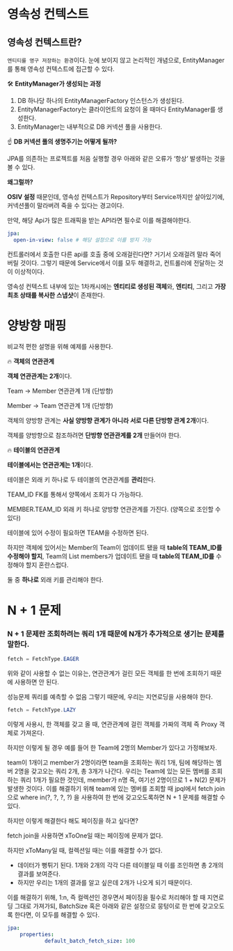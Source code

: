 # 영속성 컨텍스트

## 영속성 컨텍스트란?

`엔티티를 영구 저장하는 환경`이다. 눈에 보이지 않고 논리적인 개념으로, EntityManager를 통해 영속성 컨텍스트에 접근할 수 있다.

🛠 **EntityManager가 생성되는 과정**
1. DB 하나당 하나의 EntityManagerFactory 인스턴스가 생성된다.
2. EntityManagerFactory는 클라이언트의 요청이 올 때마다 EntityManager를 생성한다.
3. EntityManager는 내부적으로 DB 커넥션 풀을 사용한다.

☝ **DB 커넥션 풀의 생명주기는 어떻게 될까?**

JPA를 의존하는 프로젝트를 처음 실행할 경우 아래와 같은 오류가 ‘항상’ 발생하는 것을 볼 수 있다.

**왜그럴까?**

**OSIV 설정** 때문인데, 영속성 컨텍스트가 Repository부터 Service까지만 살아있기에, 커넥션풀이 말라버려 죽을 수 있다는 경고이다.

만약, 해당 Api가 많은 트래픽을 받는 API라면 필수로 이를 해결해야한다.

```yaml
jpa:
  open-in-view: false # 해당 설정으로 이를 방지 가능
  ```

컨트롤러에서 호출한 다른 api를 호출 중에 오래걸린다면? 거기서 오래걸려 말라 죽어버릴 것이다. 그렇기 때문에 Service에서 이를 모두 해결하고, 컨트롤러에 전달하는 것이 이상적이다.

영속성 컨텍스트 내부에 있는 1차캐시에는 **엔티티로 생성된 객체**와, **엔티티**, 그리고 **가장 최초 상태를 복사한 스냅샷**이 존재한다.

# 양방향 매핑

비교적 편한 설명을 위해 예제를 사용한다.

🔥 **객체의 연관관계**

**객체 연관관계는 2개**이다.

Team -> Member 연관관계 1개 (단방향)

Member -> Team 연관관계 1개 (단방향)

객체의 양방향 관계는 **사실 양방향 관계가 아니라 서로 다른 단방향 관계 2개**이다.

객체를 양방향으로 참조하려면 **단방향 연관관계를 2개** 만들어야 한다.

🔥 **테이블의 연관관계**

**테이블에서는 연관관계는 1개**이다.

테이블은 외래 키 하나로 두 테이블의 연관관계를 **관리**한다.

TEAM_ID FK를 통해서 양쪽에서 조회가 다 가능하다.

MEMBER.TEAM_ID 외래 키 하나로 양방향 연관관계를 가진다. (양쪽으로 조인할 수 있다)

테이블에 있어 수정이 필요하면 TEAM을 수정하면 된다.

하지만 객체에 있어서는 Member의 Team이 업데이트 됐을 때 **table의 TEAM_ID를 수정해야 할지**, Team의 List members가 업데이트 됐을 때 **table의 TEAM_ID를** 수정해야 할지 혼란스럽다.

둘 중 **하나로** 외래 키를 관리해야 한다.

# N + 1 문제

### N + 1 문제란 조회하려는 쿼리 1개 때문에 N개가 추가적으로 생기는 문제를 말한다.

```java
fetch = FetchType.EAGER
```

위와 같이 사용할 수 없는 이유는, 연관관계가 걸린 모든 객체를 한 번에 조회하기 때문에 사용하면 안 된다.

성능문제
쿼리를 예측할 수 없음
그렇기 때문에, 우리는 지연로딩을 사용해야 한다.

```java
fetch = FetchType.LAZY
```

이렇게 사용시, 한 객체를 갖고 올 때, 연관관계에 걸린 객체를 가짜의 객체 즉 Proxy 객체로 가져온다.

하지만 이렇게 될 경우 예를 들어 한 Team에 2명의 Member가 있다고 가정해보자.

team이 1개이고 member가 2명이라면 team을 조회하는 쿼리 1개, 팀에 해당하는 멤버 2명을 갖고오는 쿼리 2개, 총 3개가 나간다. 우리는 Team에 있는 모든 멤버를 조회하는 쿼리 1개가 필요한 것인데, member가 n명 즉, 여기선 2명이므로 1 + N(2) 문제가 발생한 것이다. 이를 해결하기 위해 team에 있는 멤버를 조회할 때 jpql에서 fetch join으로 where in(?, ?, ?, ?) 을 사용하여 한 번에 갖고오도록하면 N + 1 문제를 해결할 수 있다.

하지만 이렇게 해결한다 해도 페이징을 하고 싶다면?

fetch join을 사용하면 xToOne일 때는 페이징에 문제가 없다.

하지만 xToMany일 때, 컬렉션일 때는 이를 해결할 수가 없다.

- 데이터가 뻥튀기 된다. 1개와 2개의 각각 다른 테이블일 때 이를 조인하면 총 2개의 결과를 보여준다.
- 하지만 우리는 1개의 결과를 알고 싶은데 2개가 나오게 되기 때문이다.

이를 해결하기 위해, 1:n, 즉 컬렉션인 경우면서 페이징을 필수로 처리해야 할 때 지연로딩 그대로 가져가되, BatchSize 혹은 아래와 같은 설정으로 뭉텅이로 한 번에 갖고오도록 한다면, 이 모두를 해결할 수 있다.

``` yaml
jpa:
    properties:
    		default_batch_fetch_size: 100
```